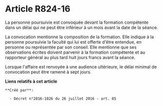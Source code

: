 # Article R824-16

La personne poursuivie est convoquée devant la formation compétente dans un délai qui ne peut être inférieur à un mois avant
la date de la séance. 

La convocation mentionne la composition de la formation. Elle indique à la personne poursuivie la faculté qui lui est offerte
d'être entendue, en personne ou représentée par son conseil. Elle mentionne que ses observations écrites doivent parvenir à
la formation compétente et au rapporteur général au plus tard huit jours francs avant la séance. 

Lorsque l'affaire est renvoyée à une audience ultérieure, le délai minimal de convocation peut être ramené à sept jours.

**Liens relatifs à cet article**

	**Créé par**:

	  - Décret n°2016-1026 du 26 juillet 2016 - art. 85

